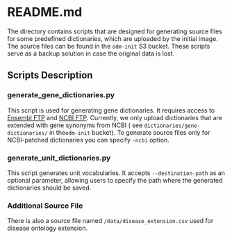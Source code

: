 # README.md

The directory contains scripts that are designed for generating source files for some predefined dictionaries, which are
uploaded by the initial image. The source files can be found in the `odm-init` S3 bucket. These scripts serve as a
backup solution in case the original data is lost.

## Scripts Description

### generate_gene_dictionaries.py

This script is used for generating gene dictionaries. It requires access to [Ensembl FTP](https://ftp.ensembl.org/)
and [NCBI FTP](https://ftp.ncbi.nlm.nih.gov/). 
Currently, we only upload dictionaries that are extended with gene synonyms from NCBI (
see `dictionaries/gene-dictionaries/` in the`odm-init` bucket). To generate source files only for NCBI-patched
dictionaries you can specify `-ncbi` option.

### generate_unit_dictionaries.py

This script generates unit vocabularies. It accepts `--destination-path` as an optional parameter, allowing users to
specify the path where the generated dictionaries should be saved.

### Additional Source File

There is also a source file named `/data/disease_extension.csv` used for disease ontology extension.
